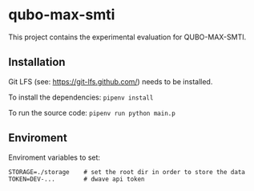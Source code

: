 # qubo-max-smti

This project contains the experimental evaluation for QUBO-MAX-SMTI.

## Installation

Git LFS (see: https://git-lfs.github.com/) needs to be installed.

To install the dependencies: `pipenv install`

To run the source code: `pipenv run python main.p`

## Enviroment

Enviroment variables to set:
```
STORAGE=./storage    # set the root dir in order to store the data
TOKEN=DEV-...        # dwave api token
```
